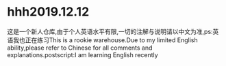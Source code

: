 # hhh2019.12.12
这是一个新人仓库,由于个人英语水平有限,一切的注解与说明请以中文为准,ps:英语我也正在练习This is a rookie warehouse.Due to my limited English ability,please refer to Chinese for all comments and explanations.postscript:I am learning English recently
